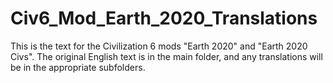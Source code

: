 # Civ6_Mod_Earth_2020_Translations
This is the text for the Civilization 6 mods "Earth 2020" and "Earth 2020 Civs".  The original English text is in the main folder, and any translations will be in the appropriate subfolders.
